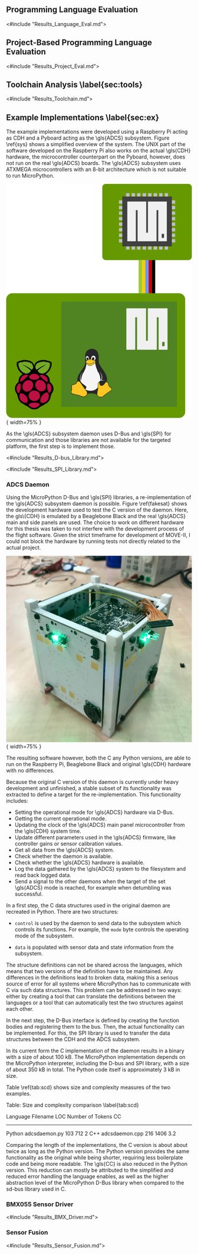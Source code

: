 Programming Language Evaluation
-------------------------------

<#include "Results_Language_Eval.md">

Project-Based Programming Language Evaluation
---------------------------------------------

<#include "Results_Project_Eval.md">

Toolchain Analysis \\label{sec:tools}
------------------

<#include "Results_Toolchain.md">

Example Implementations \\label{sec:ex}
-----------------------

The example implementations were developed using a Raspberry Pi acting as CDH and a Pyboard acting as the \\gls{ADCS} subsystem. Figure \\ref{sys}  shows a simplified overview of the system. The UNIX part of the software developed on the Raspberry Pi also works on the actual \\gls{CDH} hardware, the microcontroller counterpart on the Pyboard, however, does not run on the real \\gls{ADCS} boards. The \\gls{ADCS} subsystem uses ATXMEGA microcontrollers with an 8-bit architecture which is not suitable to run MicroPython.

![Schematic overview of the system. A Raspberry Pi running Linux and the UNIX port of MicroPython is connected to a Pyboard via SPI [@pi][@tux][@upyl].\\label{sys}](resources/figs/sys.png){ width=75% }

As the \\gls{ADCS} subsystem daemon uses D-Bus and \\gls{SPI} for communication and those libraries are not available for the targeted platform, the first step is to implement those.

<#include "Results_D-bus_Library.md">

<#include "Results_SPI_Library.md">

### ADCS Daemon

Using the MicroPython D-Bus and \\gls{SPI} libraries, a re-implementation of the \\gls{ADCS} subsystem daemon is possible.
Figure \\ref{fakesat} shows the development hardware used to test the C version of the daemon. Here, the gls\\{CDH} is emulated by a Beaglebone Black and the real \\gls{ADCS} main and side panels are used. The choice to work on different hardware for this thesis was taken to not interfere with the development process of the flight software. Given the strict timeframe for development of MOVE-II, I could not block the hardware by running tests not directly related to the actual project.

![The development hardware for the C version of the daemon.\\label{fakesat}](resources/figs/fakesat.jpeg){ width=75% }

The resulting software however, both the C any Python versions, are able to run on the Raspberry Pi, Beaglebone Black and original \\gls{CDH} hardware with no differences.

Because the original C version of this daemon is currently under heavy development and unfinished, a stable subset of its functionality was extracted to define a target for the re-implementation. This functionality includes:

* Setting the operational mode for \\gls{ADCS} hardware via D-Bus.
* Getting the current operational mode.
* Updating the clock of the \\gls{ADCS} main panel microcontroller from the \\gls{CDH} system time.
* Update different parameters used in the \\gls{ADCS} firmware, like controller gains or sensor calibration values.
* Get all data from the \\gls{ADCS} system.
* Check whether the daemon is available.
* Check whether the \\gls{ADCS} hardware is available.
* Log the data gathered by the \\gls{ADCS} system to the filesystem and read back logged data.
* Send a signal to the other daemons when the target of the set \\gls{ADCS} mode is reached, for example when detumbling was successful.

In a first step, the C data structures used in the original daemon are recreated in Python. There are two structures:

-   `control` is used by the daemon to send data to the subsystem which controls its functions. For example, the `mode` byte controls the operating mode of the subsystem.

-   `data` is populated with sensor data and state information from
    the subsystem.

The structure definitions can not be shared across the languages, which means that two versions of the definition have to be maintained. Any differences in the definitions lead to broken data, making this a serious source of error for all systems where MicroPython has to communicate with C via such data structures. This problem can be addressed in two ways: either by creating a tool that can translate the definitions between the languages or a tool that can automatically test the two structures against each other.

In the next step, the D-Bus interface is defined by creating the function bodies and registering them to the bus. Then, the actual functionality can be implemented. For this, the SPI library is used to transfer the data structures between the CDH and the ADCS subsystem.

In its current form the C implementation of the daemon results in a binary with a size of about 100 kB. The MicroPython implementation depends on the MicroPython interpreter, including the D-bus and SPI library, with a size of about 350 kB in total. The Python code itself is approximately 3 kB in size.

Table \\ref{tab:scd} shows size and complexity measures of the two examples.

Table: Size and complexity comparison \\label{tab:scd}

Language    Filename          LOC    Number of Tokens       CC
----------  --------------  -----  ------------------  -------
Python      adcsdaemon.py     103                 712  2
C++         adcsdaemon.cpp    216                1406  3.2

Comparing the length of the implementations, the C version is about about twice as long as the Python version. The Python version provides the same functionality as the original while being shorter, requiring less boilerplate code and being more readable. The \\gls{CC} is also reduced in the Python version. This reduction can mostly be attributed to the simplified and reduced error handling the language enables, as well as the higher abstraction level of the MicroPython D-Bus library when compared to the sd-bus library used in C.

### BMX055 Sensor Driver

<#include "Results_BMX_Driver.md">

### Sensor Fusion

<#include "Results_Sensor_Fusion.md">
